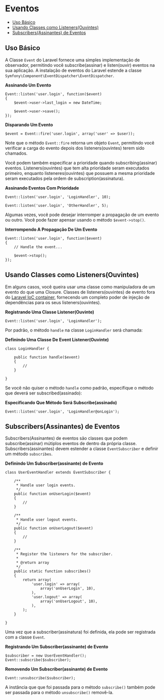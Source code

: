 # Eventos

- [Uso Básico](#basic-usage)
- [Usando Classes como Listeners(Ouvintes)](#using-classes-as-listeners)
- [Subscribers(Assinantes) de Eventos](#event-subscribers)

<a name="basic-usage"></a>
## Uso Básico

A Classe `Event` do Laravel fornece uma simples implementação de observador, permitindo você subscribe(assinar) e listen(ouvir) eventos na sua aplicação. A instalação de eventos do Laravel estende a classe `Symfony\Component\EventDispatcher\EventDispatcher`.

**Assinando Um Evento**

	Event::listen('user.login', function($event)
	{
		$event->user->last_login = new DateTime;

		$event->user->save();
	});

**Disparando Um Evento**

	$event = Event::fire('user.login', array('user' => $user));

Note que o método `Event::fire` retorna um objeto `Event`, permitindo você verificar a carga do evento depois dos listeners(ouvintes) terem sido chamados.

Você podem também especificar a prioridade quando subscribing(assinar) eventos. Listeners(ouvintes) que tem alta prioridade seram executados primeiro, enquanto listeneres(ouvintes) que possuem a mesma prioridade seram executados pela ordem de subscription(assinatura).

**Assinando Eventos Com Prioridade**

	Event::listen('user.login', 'LoginHandler', 10);

	Event::listen('user.login', 'OtherHandler', 5);

Algumas vezes, você pode desejar interromper a propagação de um evento ou outro. Você pode fazer apensar usando o método `$event->stop()`.

**Interrompendo A Propagação De Um Evento**

	Event::listen('user.login', function($event)
	{
		// Handle the event...

		$event->stop();
	});

<a name="using-classes-as-listeners"></a>
## Usando Classes como Listeners(Ouvintes)

Em alguns casos, você queira usar uma classe como manipuladora de um evento do que uma Closure. Classes de listeners(ouvintes) de evento fora do [Laravel IoC container](/docs/ioc), fornecendo um completo poder de injeção de dependências para os seus listeners(ouvintes).

**Registrando Uma Classe Listener(Ouvinte)**

	Event::listen('user.login', 'LoginHandler');

Por padrão, o método `handle` na classe `LoginHandler` será chamada:

**Definindo Uma Classe De Event Listener(Ouvinte)**

	class LoginHandler {

		public function handle($event)
		{
			//
		}

	}

Se você não quiser o método `handle` como padrão, especifique o método que deverá ser subscribed(assinado):

**Especificando Que Método Será Subscribe(assinado)**

	Event::listen('user.login', 'LoginHandler@onLogin');

<a name="event-subscribers"></a>
## Subscribers(Assinantes) de Eventos

Subscribers(Assinantes) de eventos são classes que podem subscribe(assinar) mútiplos eventos de dentro da própria classe. Subscribers(assinantes) devem estender a classe `EventSubscriber` e definir um método `subscribes`.

**Definindo Um Subscriber(assinante) de Evento**

	class UserEventHandler extends EventSubscriber {

		/**
		 * Handle user login events.
		 */
		public function onUserLogin($event)
		{
			//
		}

		/**
		 * Handle user logout events.
		 */
		public function onUserLogout($event)
		{
			//
		}

		/**
		 * Register the listeners for the subscriber.
		 *
		 * @return array
		 */
		public static function subscribes()
		{
			return array(
				'user.login' => array(
					array('onUserLogin', 10),
				),
				'user.logout' => array(
					array('onUserLogout', 10),
				),
			);
		}

	}

Uma vez que a subscriber(assinatura) foi definida, ela pode ser registrada com a classe `Event`.

**Registrando Um Subscriber(assinante) de Evento**

	$subscriber = new UserEventHandler();
	Event::subscribe($subscriber);

**Removendo Um Subscriber(assinante) de Evento**

	Event::unsubscribe($subscriber);
	
A instância que que foi passada para o método `subscribe()` também pode ser passada para o método `unsubscribe()` removê-la.
